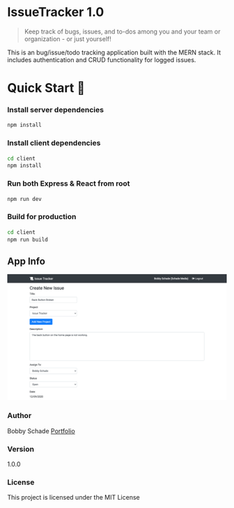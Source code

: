 # IssueTracker 1.0

> Keep track of bugs, issues, and to-dos among you and your team or organization - or just yourself!

This is an bug/issue/todo tracking application built with the MERN stack. It includes authentication and CRUD functionality for logged issues.

# Quick Start 🚀

### Install server dependencies

```bash
npm install
```

### Install client dependencies

```bash
cd client
npm install
```

### Run both Express & React from root

```bash
npm run dev
```

### Build for production

```bash
cd client
npm run build
```

## App Info

![image info](./img/pic1.png)

### Author

Bobby Schade
[Portfolio](http://www.bobbyschade.com)

### Version

1.0.0

### License

This project is licensed under the MIT License
